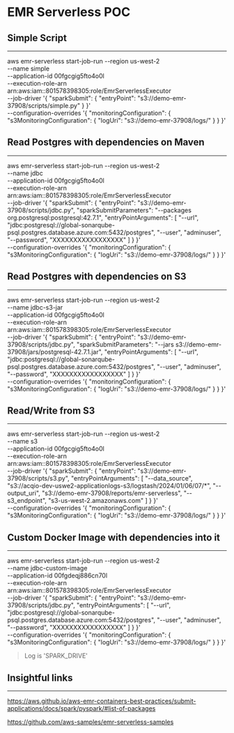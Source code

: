 
# EMR Serverless POC

## Simple Script
---
aws emr-serverless start-job-run --region us-west-2 \
    --name simple \
    --application-id 00fgcgig5fto4o0l \
    --execution-role-arn arn:aws:iam::801578398305:role/EmrServerlessExecutor \
    --job-driver '{
        "sparkSubmit": {
            "entryPoint": "s3://demo-emr-37908/scripts/simple.py"
        }
    }' \
    --configuration-overrides '{
        "monitoringConfiguration": {
            "s3MonitoringConfiguration": {
                "logUri": "s3://demo-emr-37908/logs/"
            }
        }
    }'

## Read Postgres with dependencies on Maven
---
aws emr-serverless start-job-run --region us-west-2 \
    --name jdbc \
    --application-id 00fgcgig5fto4o0l \
    --execution-role-arn arn:aws:iam::801578398305:role/EmrServerlessExecutor \
    --job-driver '{
        "sparkSubmit": {
            "entryPoint": "s3://demo-emr-37908/scripts/jdbc.py",
            "sparkSubmitParameters": "--packages org.postgresql:postgresql:42.7.1",
            "entryPointArguments": [
              "--url",
              "jdbc:postgresql://global-sonarqube-psql.postgres.database.azure.com:5432/postgres",
              "--user",
              "adminuser",
              "--password",
              "XXXXXXXXXXXXXXXXX"
            ]
        }
    }' \
    --configuration-overrides '{
        "monitoringConfiguration": {
            "s3MonitoringConfiguration": {
                "logUri": "s3://demo-emr-37908/logs/"
            }
        }
    }'

## Read Postgres with dependencies on S3
---
aws emr-serverless start-job-run --region us-west-2 \
    --name jdbc-s3-jar \
    --application-id 00fgcgig5fto4o0l \
    --execution-role-arn arn:aws:iam::801578398305:role/EmrServerlessExecutor \
    --job-driver '{
        "sparkSubmit": {
            "entryPoint": "s3://demo-emr-37908/scripts/jdbc.py",
            "sparkSubmitParameters": "--jars s3://demo-emr-37908/jars/postgresql-42.7.1.jar",
            "entryPointArguments": [
              "--url",
              "jdbc:postgresql://global-sonarqube-psql.postgres.database.azure.com:5432/postgres",
              "--user",
              "adminuser",
              "--password",
              "XXXXXXXXXXXXXXXXX"
            ]
        }
    }' \
    --configuration-overrides '{
        "monitoringConfiguration": {
            "s3MonitoringConfiguration": {
                "logUri": "s3://demo-emr-37908/logs/"
            }
        }
    }'

## Read/Write from S3
---
aws emr-serverless start-job-run --region us-west-2 \
    --name s3 \
    --application-id 00fgcgig5fto4o0l \
    --execution-role-arn arn:aws:iam::801578398305:role/EmrServerlessExecutor \
    --job-driver '{
        "sparkSubmit": {
            "entryPoint": "s3://demo-emr-37908/scripts/s3.py",
            "entryPointArguments": [
              "--data_source",
              "s3://acqio-dev-uswe2-applicationlogs-s3/logstash/2024/01/06/07/*",
              "--output_uri",
              "s3://demo-emr-37908/reports/emr-serverless",
              "--s3_endpoint",
              "s3-us-west-2.amazonaws.com"
            ]
        }
    }' \
    --configuration-overrides '{
        "monitoringConfiguration": {
            "s3MonitoringConfiguration": {
                "logUri": "s3://demo-emr-37908/logs/"
            }
        }
    }'


## Custom Docker Image with dependencies into it
---

aws emr-serverless start-job-run --region us-west-2 \
    --name jdbc-custom-image \
    --application-id 00fgdeqj886cn70l \
    --execution-role-arn arn:aws:iam::801578398305:role/EmrServerlessExecutor \
    --job-driver '{
        "sparkSubmit": {
            "entryPoint": "s3://demo-emr-37908/scripts/jdbc.py",
            "entryPointArguments": [
              "--url",
              "jdbc:postgresql://global-sonarqube-psql.postgres.database.azure.com:5432/postgres",
              "--user",
              "adminuser",
              "--password",
              "XXXXXXXXXXXXXXXXX"
            ]
        }
    }' \
    --configuration-overrides '{
        "monitoringConfiguration": {
            "s3MonitoringConfiguration": {
                "logUri": "s3://demo-emr-37908/logs/"
            }
        }
    }'

> Log is 'SPARK_DRIVE'

## Insightful links
---
https://aws.github.io/aws-emr-containers-best-practices/submit-applications/docs/spark/pyspark/#list-of-packages

https://github.com/aws-samples/emr-serverless-samples